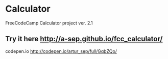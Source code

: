# Calculator

FreeCodeCamp Calculator project ver. 2.1

## Try it here <http://a-sep.github.io/fcc_calculator/>

codepen.io <http://codepen.io/artur_sep/full/GqbZQo/>
